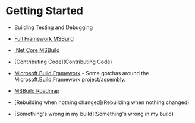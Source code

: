 # Getting Started

* Building Testing and Debugging
 * [Full Framework MSBuild](https://github.com/Microsoft/msbuild/wiki/Building-Testing-and-Debugging-on-Full-Framework-MSBuild)
 * [.Net Core MSBuild](https://github.com/Microsoft/msbuild/wiki/Building-Testing-and-Debugging-on-.Net-Core-MSBuild)
* [Contributing Code](Contributing Code)
* [Microsoft.Build.Framework](Microsoft.Build.Framework) - Some gotchas around the Microsoft.Build.Framework project/assembly.
* [MSBuild Roadmap](Roadmap)

* [Rebuilding when nothing changed](Rebuilding when nothing changed)
* [Something's wrong in my build](Something's wrong in my build)